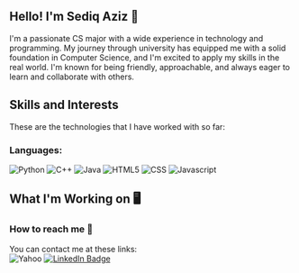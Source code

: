 ## Hello! I'm Sediq Aziz 👋
I'm a passionate CS major with a wide experience in technology and programming. My journey through university has equipped me with a solid foundation in Computer Science, and I'm excited to apply my skills in the real world. I'm known for being friendly, approachable, and always eager to learn and collaborate with others.

## Skills and Interests
These are the technologies that I have worked with so far:

### Languages:
![Python](https://img.shields.io/badge/Python-3776AB?style=for-the-badge&logo=python&logoColor=white)
![C++](https://img.shields.io/badge/C%2B%2B-00599C?style=for-the-badge&logo=c%2B%2B&logoColor=white)
![Java](https://img.shields.io/badge/Java-007396?style=for-the-badge&logo=java&logoColor=white)
![HTML5](https://img.shields.io/badge/HTML5-E34F26?style=for-the-badge&logo=html5&logoColor=white)
![CSS](https://img.shields.io/badge/CSS-239120?&style=for-the-badge&logo=css3&logoColor=white)
![Javascript](https://img.shields.io/badge/JavaScript-F7DF1E?style=for-the-badge&logo=JavaScript&logoColor=white)


## What I'm Working on 🖥

### How to reach me 📩
You can contact me at these links:<br>
![Yahoo](https://img.shields.io/badge/Yahoo-430297?style=for-the-badge&logo=yahoo&logoColor=white)
[![LinkedIn Badge](https://img.shields.io/badge/-LinkedIn-blue?style=for-the-badge&logo=Linkedin&logoColor=white)](https://www.linkedin.com/in/sediqaziz/)

